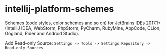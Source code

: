 # intellij-platform-schemes

Schemes (code styles, color schemes and so on) for JetBrains IDEs 2017.1+ (IntelliJ IDEA, WebStorm, PhpStorm, PyCharm, RubyMine, AppCode, CLion, Gogland, Rider and Android Studio).

Add Read-only Source: `Settings -> Tools -> Settings Repository -> Read-only Sources`
<p align="center"><img src-"https://media.githubusercontent.com/media/intellij-platform-schemes/schemes/master/settings-page.png"/></p>
